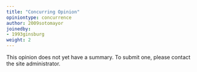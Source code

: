 ```yaml
---
title: "Concurring Opinion"
opiniontype: concurrence
author: 2009sotomayor
joinedby:
- 1993ginsburg
weight: 2
---
```

This opinion does not yet have a summary. To submit one, please contact the site administrator.